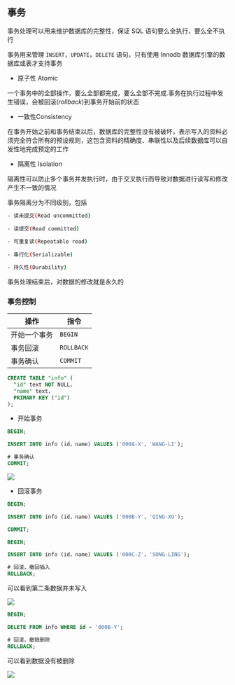 <!--
 * @Description: 
 * @Version: 1.0
 * @Author: DaLao
 * @Email: dalao_li@163.com
 * @Date: 2021-01-16 17:59:35
 * @LastEditors: DaLao
 * @LastEditTime: 2022-01-13 12:30:15
-->

## 事务

事务处理可以用来维护数据库的完整性，保证 SQL 语句要么全执行，要么全不执行
  
事务用来管理 `INSERT`，`UPDATE`，`DELETE` 语句，只有使用 Innodb 数据库引擎的数据库或表才支持事务


- 原子性  Atomic

一个事务中的全部操作，要么全部都完成，要么全部不完成.事务在执行过程中发生错误，会被回滚($rollback$)到事务开始前的状态

- 一致性Consistency 

在事务开始之前和事务结束以后，数据库的完整性没有被破坏，表示写入的资料必须完全符合所有的预设规则，这包含资料的精确度、串联性以及后续数据库可以自发性地完成预定的工作

- 隔离性 Isolation

隔离性可以防止多个事务并发执行时，由于交叉执行而导致对数据进行读写和修改产生不一致的情况

事务隔离分为不同级别，包括

```sh
- 读未提交(Read uncommitted)
  
- 读提交(Read committed)
  
- 可重复读(Repeatable read)
  
- 串行化(Serializable)

- 持久性(Durability)
```

事务处理结束后，对数据的修改就是永久的


### 事务控制

| 操作         | 指令       |
| ------------ | ---------- |
| 开始一个事务 | `BEGIN`    |
| 事务回滚     | `ROLLBACK` |
| 事务确认     | `COMMIT`   |

```sql
CREATE TABLE "info" (
  "id" text NOT NULL，
  "name" text，
  PRIMARY KEY ("id")
);
```

- 开始事务
  
```sql
BEGIN;

INSERT INTO info (id，name) VALUES ('000A-X'，'WANG-LI');

# 事务确认
COMMIT;
```

![](https://cdn.hurra.ltd/img/20200712233125.png)


- 回滚事务
  
```sql
BEGIN;

INSERT INTO info (id，name) VALUES ('000B-Y'，'QING-XU');

COMMIT;

BEGIN;

INSERT INTO info (id，name) VALUES ('000C-Z'，'SONG-LING');

# 回滚，撤回插入
ROLLBACK;
```

可以看到第二条数据并未写入

![](https://cdn.hurra.ltd/img/20200712235320.png)

```sql
BEGIN;

DELETE FROM info WHERE id = '000B-Y';

# 回滚，撤销删除
ROLLBACK;
```

可以看到数据没有被删除

![](https://cdn.hurra.ltd/img/20200713000345.png)

